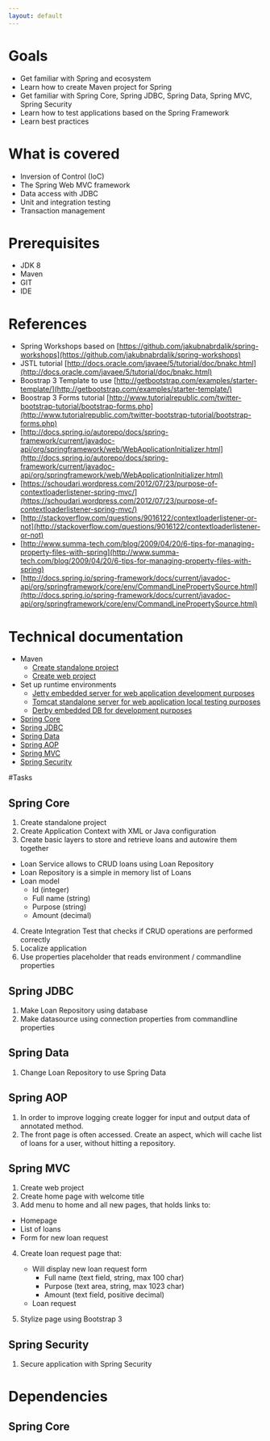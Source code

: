 ```yaml
---
layout: default
---
```


# Goals
* Get familiar with Spring and ecosystem
* Learn how to create Maven project for Spring
* Get familiar with Spring Core, Spring JDBC, Spring Data, Spring MVC, Spring Security
* Learn how to test applications based on the Spring Framework
* Learn best practices

# What is covered
* Inversion of Control (IoC)
* The Spring Web MVC framework
* Data access with JDBC
* Unit and integration testing
* Transaction management

# Prerequisites

* JDK 8
* Maven
* GIT
* IDE

# References
* Spring Workshops based on [https://github.com/jakubnabrdalik/spring-workshops](https://github.com/jakubnabrdalik/spring-workshops)
* JSTL tutorial [http://docs.oracle.com/javaee/5/tutorial/doc/bnakc.html](http://docs.oracle.com/javaee/5/tutorial/doc/bnakc.html)
* Boostrap 3 Template to use [http://getbootstrap.com/examples/starter-template/](http://getbootstrap.com/examples/starter-template/)
* Boostrap 3 Forms tutorial [http://www.tutorialrepublic.com/twitter-bootstrap-tutorial/bootstrap-forms.php](http://www.tutorialrepublic.com/twitter-bootstrap-tutorial/bootstrap-forms.php)
* [http://docs.spring.io/autorepo/docs/spring-framework/current/javadoc-api/org/springframework/web/WebApplicationInitializer.html](http://docs.spring.io/autorepo/docs/spring-framework/current/javadoc-api/org/springframework/web/WebApplicationInitializer.html)
* [https://schoudari.wordpress.com/2012/07/23/purpose-of-contextloaderlistener-spring-mvc/](https://schoudari.wordpress.com/2012/07/23/purpose-of-contextloaderlistener-spring-mvc/)
* [http://stackoverflow.com/questions/9016122/contextloaderlistener-or-not](http://stackoverflow.com/questions/9016122/contextloaderlistener-or-not)
* [http://www.summa-tech.com/blog/2009/04/20/6-tips-for-managing-property-files-with-spring](http://www.summa-tech.com/blog/2009/04/20/6-tips-for-managing-property-files-with-spring)
* [http://docs.spring.io/spring-framework/docs/current/javadoc-api/org/springframework/core/env/CommandLinePropertySource.html](http://docs.spring.io/spring-framework/docs/current/javadoc-api/org/springframework/core/env/CommandLinePropertySource.html)

# Technical documentation

* Maven
  * [Create standalone project]({{site.kospiotrPageURL}}wiki/maven.html#standalone-project)
  * [Create web project]({{site.kospiotrPageURL}}wiki/maven.html#web-project)
* Set up runtime environments
  * [Jetty embedded server for web application development purposes]({{site.kospiotrPageURL}}wiki/maven.html#jetty)
  * [Tomcat standalone server for web application local testing purposes]({{site.kospiotrPageURL}}wiki/tomcat.html)
  * [Derby embedded DB for development purposes]({{site.kospiotrPageURL}}wiki/maven.html#database)
* [Spring Core]({{site.kospiotrPageURL}}wiki/spring-core.html)
* [Spring JDBC]({{site.kospiotrPageURL}}wiki/spring-jdbc.html)
* [Spring Data]({{site.kospiotrPageURL}}wiki/spring-data.html)
* [Spring AOP]({{site.kospiotrPageURL}}wiki/spring-aop.html)
* [Spring MVC]({{site.kospiotrPageURL}}wiki/spring-mvc.html)
* [Spring Security]({{site.kospiotrPageURL}}wiki/spring-security.html)

#Tasks

## Spring Core

1. Create standalone project
2. Create Application Context with XML or Java configuration
3. Create basic layers to store and retrieve loans and autowire them together
  * Loan Service allows to CRUD loans using Loan Repository
  * Loan Repository is a simple in memory list of Loans
  * Loan model
      * Id (integer)
      * Full name (string)
      * Purpose (string)
      * Amount (decimal)
4. Create Integration Test that checks if CRUD operations are performed correctly
5. Localize application
6. Use properties placeholder that reads environment / commandline properties

## Spring JDBC

1. Make Loan Repository using database
2. Make datasource using connection properties from commandline properties

## Spring Data

1. Change Loan Repository to use Spring Data

## Spring AOP

1. In order to improve logging create logger for input and output data of annotated method.
2. The front page is often accessed. Create an aspect, which will cache list of loans for a user, without hitting a repository.

## Spring MVC

1. Create web project
2. Create home page with welcome title
3. Add menu to home and all new pages, that holds links to:
 * Homepage
 * List of loans
 * Form for new loan request
 
4. Create loan request page that:
	* Will display new loan request form
        * Full name (text field, string, max 100 char)
        * Purpose (text area, string, max 1023 char)
        * Amount (text field, positive decimal)
    * Loan request 

5. Stylize page using Bootstrap 3

## Spring Security

1. Secure application with Spring Security

# Dependencies

## Spring Core

